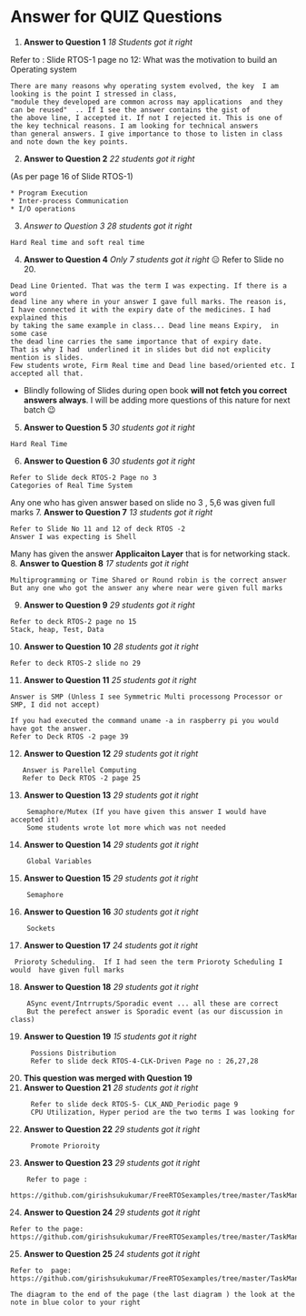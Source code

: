 # Answer for QUIZ Questions
1. **Answer to Question 1**  _18 Students got it right_

Refer to : Slide RTOS-1 page no 12: What was the motivation to build an Operating system
```
There are many reasons why operating system evolved, the key  I am looking is the point I stressed in class, 
"module they developed are common across may applications  and they can be reused"  .. If I see the answer contains the gist of
the above line, I accepted it. If not I rejected it. This is one of the key technical reasons. I am looking for technical answers
than general answers. I give importance to those to listen in class and note down the key points.
```
2. **Answer to Question 2**   _22 students got it right_

 (As per page 16 of Slide RTOS-1)
 
 ```
* Program Execution
* Inter-process Communication
* I/O operations
```
3. *Answer to Question 3* _28 students got it right_

``` 
Hard Real time and soft real time 
```
4. **Answer to Question 4**  _Only 7 students got it right_ :expressionless:
Refer to Slide no 20. 

```
Dead Line Oriented. That was the term I was expecting. If there is a word
dead line any where in your answer I gave full marks. The reason is,
I have connected it with the expiry date of the medicines. I had explained this
by taking the same example in class... Dead line means Expiry,  in some case
the dead line carries the same importance that of expiry date.
That is why I had  underlined it in slides but did not explicity mention is slides.  
Few students wrote, Firm Real time and Dead line based/oriented etc. I accepted all that.
```

- Blindly following  of Slides during open book **will not  fetch you correct answers always**.
I will be adding more questions of this nature for next batch :wink:
5. **Answer to Question 5**  _30 students got it right_
```
Hard Real Time
```
6. **Answer to Question 6**  _30 students got it right_

```
Refer to Slide deck RTOS-2 Page no 3
Categories of Real Time System
```
Any one who has given answer based on slide no 3 , 5,6 was given full marks
7. **Answer to Question 7**  _13 students got it right_

```
Refer to Slide No 11 and 12 of deck RTOS -2
Answer I was expecting is Shell
```
Many has given the answer **Applicaiton Layer** that is for networking stack. 
8. **Answer to Question 8**  _17 students got it right_

```
Multiprogramming or Time Shared or Round robin is the correct answer
But any one who got the answer any where near were given full marks
```
9. **Answer to Question 9**  _29 students got it right_

```
Refer to deck RTOS-2 page no 15
Stack, heap, Test, Data 
```
10. **Answer to Question 10**  _28 students got it right_

```
Refer to deck RTOS-2 slide no 29
```
11. **Answer to Question 11**  _25 students got it right_

```
Answer is SMP (Unless I see Symmetric Multi processong Processor or SMP, I did not accept)

If you had executed the command uname -a in raspberry pi you would have got the answer.
Refer to Deck RTOS -2 page 39
```
12. **Answer to Question 12**  _29 students got it right_

```
   Answer is Parellel Computing
   Refer to Deck RTOS -2 page 25

```
13. **Answer to Question 13**  _29 students got it right_

```
    Semaphore/Mutex (If you have given this answer I would have accepted it)
    Some students wrote lot more which was not needed
```
14. **Answer to Question 14**  _29 students got it right_

```
    Global Variables
```
15. **Answer to Question 15**  _29 students got it right_

```
    Semaphore
```
16. **Answer to Question 16**  _30 students got it right_
```
    Sockets
```
17. **Answer to Question 17**  _24 students got it right_

```
 Prioroty Scheduling.  If I had seen the term Prioroty Scheduling I would  have given full marks
```
18. **Answer to Question 18**  _29 students got it right_

```
    ASync event/Intrrupts/Sporadic event ... all these are correct
    But the perefect answer is Sporadic event (as our discussion in class)
```
19. **Answer to Question 19**  _15 students got it right_

```
     Possions Distribution 
     Refer to slide deck RTOS-4-CLK-Driven Page no : 26,27,28
```
20. **This question was merged with Question 19** 
21. **Answer to Question 21**  _28 students got it right_
```
     Refer to slide deck RTOS-5- CLK_AND_Periodic page 9
     CPU Utilization, Hyper period are the two terms I was looking for
```
22. **Answer to Question 22**  _29 students got it right_

```
     Promote Prioroity
```
23. **Answer to Question 23**  _29 students got it right_

```
    Refer to page :
    https://github.com/girishsukukumar/FreeRTOSexamples/tree/master/TaskManagement/priority
```
24. **Answer to Question 24**  _29 students got it right_
````
Refer to the page:
https://github.com/girishsukukumar/FreeRTOSexamples/tree/master/TaskManagement/scheduling_algo_in_FreeRTOS
````
25. **Answer to Question 25**  _24 students got it right_
```
Refer to  page: 
https://github.com/girishsukukumar/FreeRTOSexamples/tree/master/TaskManagement/priority

The diagram to the end of the page (the last diagram ) the look at the note in blue color to your right
```




